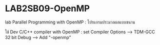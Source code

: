 # LAB2SB09-OpenMP
lab Parallel Programming with OpenMP : โปรแกรมประมวลผลแบบขนาน

ใช้ Dev C/C++ compiler with OpenMP : set Compiler Options --> TDM-GCC 32 bit Debug --> Add "-openmp"
